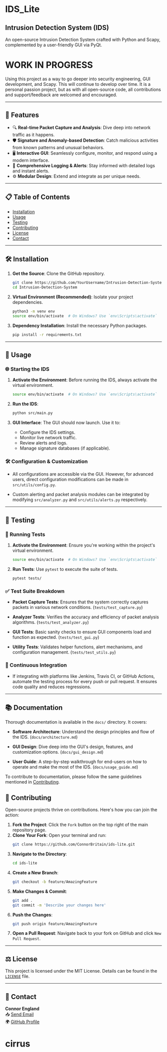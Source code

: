 # IDS_Lite

## Intrusion Detection System (IDS)

An open-source Intrusion Detection System crafted with Python and Scapy, complemented by a user-friendly GUI via PyQt.

# WORK IN PROGRESS

Using this project as a way to go deeper into security engineering, GUI development, and Scapy. This will continue to develop over time. It is a personal passion project, but as with all open-source code, all contributions and support/feedback are welcomed and encouraged.

---

## 🚀 Features

- 🔍 **Real-time Packet Capture and Analysis**: Dive deep into network traffic as it happens.
- 🛡 **Signature and Anomaly-based Detection**: Catch malicious activities from known patterns and unusual behaviors.
- 🖥 **Interactive GUI**: Seamlessly configure, monitor, and respond using a modern interface.
- 📝 **Comprehensive Logging & Alerts**: Stay informed with detailed logs and instant alerts.
- ⚙️ **Modular Design**: Extend and integrate as per unique needs.

---

## 📋 Table of Contents

- [Installation](##installation)
- [Usage](##usage)
- [Testing](##testing)
- [Contributing](##contributing)
- [License](##license)
- [Contact](##contact)

---

## 🛠 Installation

1. **Get the Source**: Clone the GitHub repository.
    ```bash
    git clone https://github.com/YourUsername/Intrusion-Detection-System.git
    cd Intrusion-Detection-System
    ```

2. **Virtual Environment (Recommended)**: Isolate your project dependencies.
    ```bash
    python3 -m venv env
    source env/bin/activate  # On Windows? Use `env\Scripts\activate`
    ```

3. **Dependency Installation**: Install the necessary Python packages.
    ```bash
    pip install -r requirements.txt
    ```

---

## 🚀 Usage

### 🌐 Starting the IDS

1. **Activate the Environment**: Before running the IDS, always activate the virtual environment.
    ```bash
    source env/bin/activate  # On Windows? Use `env\Scripts\activate`
    ```

2. **Run the IDS**:
    ```bash
    python src/main.py
    ```

3. **GUI Interface**: The GUI should now launch. Use it to:
   - Configure the IDS settings.
   - Monitor live network traffic.
   - Review alerts and logs.
   - Manage signature databases (if applicable).

### 🛠 Configuration & Customization

- All configurations are accessible via the GUI. However, for advanced users, direct configuration modifications can be made in `src/utils/config.py`.

- Custom alerting and packet analysis modules can be integrated by modifying `src/analyzer.py` and `src/utils/alerts.py` respectively.

---

## 🧪 Testing

### 🔄 Running Tests

1. **Activate the Environment**: Ensure you're working within the project's virtual environment.
    ```bash
    source env/bin/activate  # On Windows? Use `env\Scripts\activate`
    ```

2. **Run Tests**: Use `pytest` to execute the suite of tests.
    ```bash
    pytest tests/
    ```

### ✅ Test Suite Breakdown

- **Packet Capture Tests**: Ensures that the system correctly captures packets in various network conditions. (`tests/test_capture.py`)

- **Analyzer Tests**: Verifies the accuracy and efficiency of packet analysis algorithms. (`tests/test_analyzer.py`)

- **GUI Tests**: Basic sanity checks to ensure GUI components load and function as expected. (`tests/test_gui.py`)

- **Utility Tests**: Validates helper functions, alert mechanisms, and configuration management. (`tests/test_utils.py`)

### 🔁 Continuous Integration

- If integrating with platforms like Jenkins, Travis CI, or GitHub Actions, automate the testing process for every push or pull request. It ensures code quality and reduces regressions.

---

## 📚 Documentation

Thorough documentation is available in the `docs/` directory. It covers:

- **Software Architecture**: Understand the design principles and flow of the IDS. (`docs/architecture.md`)

- **GUI Design**: Dive deep into the GUI's design, features, and customization options. (`docs/gui_design.md`)

- **User Guide**: A step-by-step walkthrough for end-users on how to operate and make the most of the IDS. (`docs/usage_guide.md`)

To contribute to documentation, please follow the same guidelines mentioned in [Contributing](#contributing).

## 🤝 Contributing

Open-source projects thrive on contributions. Here's how you can join the action:

1. **Fork the Project**: Click the `Fork` button on the top right of the main repository page.
2. **Clone Your Fork**: Open your terminal and run:
    ```bash
    git clone https://github.com/ConnorBritain/ids-lite.git
    ```
3. **Navigate to the Directory**:
    ```bash
    cd ids-lite
    ```
4. **Create a New Branch**:
    ```bash
    git checkout -b feature/AmazingFeature
    ```
5. **Make Changes & Commit**:
    ```bash
    git add .
    git commit -m 'Describe your changes here'
    ```
6. **Push the Changes**:
    ```bash
    git push origin feature/AmazingFeature
    ```
7. **Open a Pull Request**: Navigate back to your fork on GitHub and click `New Pull Request`.

---

## ⚖️ License

This project is licensed under the MIT License. Details can be found in the [`LICENSE`](LICENSE.md) file.

---

## 📧 Contact

**Connor England**   
📥 [Send Email](mailto:connor.r.england.com)   
🌍 [GitHub Profile](https://github.com/ConnorBritain)
# cirrus
